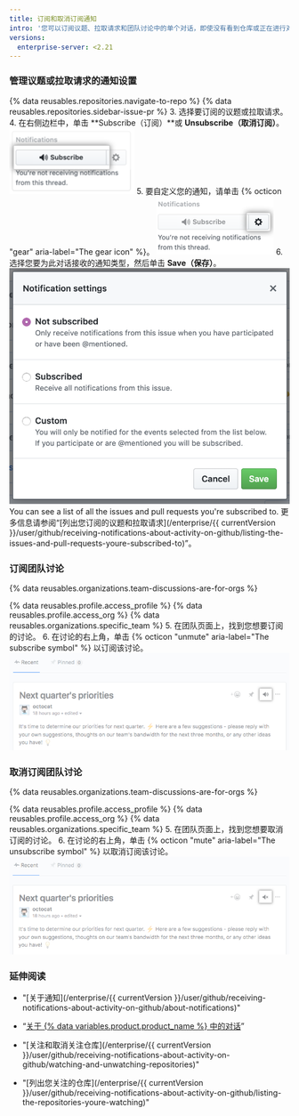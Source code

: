 ```yaml
---
title: 订阅和取消订阅通知
intro: '您可以订阅议题、拉取请求和团队讨论中的单个对话，即使没有看到仓库或正在进行对话的团队成员。 如果您对对话不再感兴趣，您可以取消订阅或自定义接收的通知类型。'
versions:
  enterprise-server: <2.21
---
```


### 管理议题或拉取请求的通知设置

{% data reusables.repositories.navigate-to-repo %}
{% data reusables.repositories.sidebar-issue-pr %}
3. 选择要订阅的议题或拉取请求。
4. 在右侧边栏中，单击 **Subscribe（订阅）**或 **Unsubscribe（取消订阅）**。 ![对话订阅按钮](/assets/images/help/notifications/subscribe_button_with_gear.png)
5. 要自定义您的通知，请单击 {% octicon "gear" aria-label="The gear icon" %}。 ![对话订阅旁边的齿轮按钮](/assets/images/help/notifications/subscribe_button_with_gear_chosen.png)
6. 选择您要为此对话接收的通知类型，然后单击 **Save（保存）**。 ![Conversation Subscribe options list](/assets/images/help/notifications/subscribe_options.png) You can see a list of all the issues and pull requests you're subscribed to. 更多信息请参阅“[列出您订阅的议题和拉取请求](/enterprise/{{ currentVersion }}/user/github/receiving-notifications-about-activity-on-github/listing-the-issues-and-pull-requests-youre-subscribed-to)”。

### 订阅团队讨论

{% data reusables.organizations.team-discussions-are-for-orgs %}

{% data reusables.profile.access_profile %}
{% data reusables.profile.access_org %}
{% data reusables.organizations.specific_team %}
5. 在团队页面上，找到您想要订阅的讨论。
6. 在讨论的右上角，单击 {% octicon "unmute" aria-label="The subscribe symbol" %} 以订阅该讨论。 ![团队讨论订阅按钮](/assets/images/help/notifications/team-discussion-subscribe-button.png)

### 取消订阅团队讨论

{% data reusables.organizations.team-discussions-are-for-orgs %}

{% data reusables.profile.access_profile %}
{% data reusables.profile.access_org %}
{% data reusables.organizations.specific_team %}
5. 在团队页面上，找到您想要取消订阅的讨论。
6. 在讨论的右上角，单击 {% octicon "mute" aria-label="The unsubscribe symbol" %} 以取消订阅该讨论。 ![团队讨论订阅按钮](/assets/images/help/notifications/team-discussion-unsubscribe-button.png)

### 延伸阅读

- "[关于通知](/enterprise/{{ currentVersion }}/user/github/receiving-notifications-about-activity-on-github/about-notifications)"
- “[关于 {% data variables.product.product_name %} 中的对话](/articles/about-conversations-on-github)”
- "[关注和取消关注仓库](/enterprise/{{ currentVersion }}/user/github/receiving-notifications-about-activity-on-github/watching-and-unwatching-repositories)"

- "[列出您关注的仓库](/enterprise/{{ currentVersion }}/user/github/receiving-notifications-about-activity-on-github/listing-the-repositories-youre-watching)"
